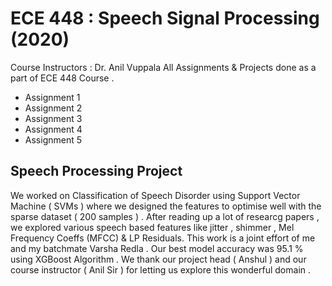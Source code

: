 #  ECE 448 : Speech Signal Processing (2020) 
Course Instructors : Dr. Anil Vuppala 
All Assignments &amp; Projects done as a part of ECE 448 Course . 
* Assignment 1 
* Assignment 2 
* Assignment 3
* Assignment 4
* Assignment 5 
## Speech Processing Project 
 We worked on Classification of Speech Disorder using Support Vector Machine ( SVMs ) where we designed the features to optimise well with the sparse dataset ( 200 samples ) .  After reading up a lot of researcg papers , we explored various speech based features like jitter , shimmer , Mel Frequency Coeffs (MFCC) & LP Residuals. This work is a joint effort of me and my batchmate Varsha Redla . Our best model accuracy was 95.1 % using XGBoost Algorithm . We thank our project head ( Anshul ) and our course instructor ( Anil Sir ) for letting us explore this wonderful domain . 
